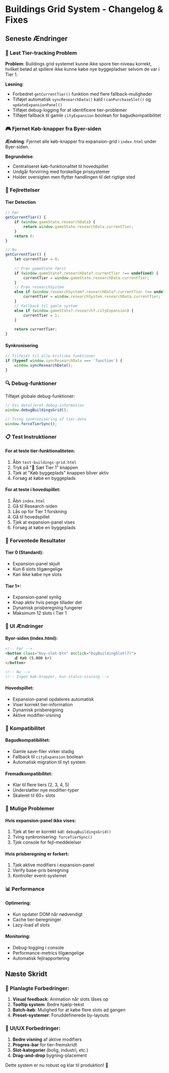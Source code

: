 # Buildings Grid System - Changelog & Fixes

## Seneste Ændringer

### 🔧 Løst Tier-tracking Problem
**Problem**: Buildings grid systemet kunne ikke spore tier-niveau korrekt, hvilket betød at spillere ikke kunne købe nye byggepladser selvom de var i Tier 1.

**Løsning**:
- Forbedret `getCurrentTier()` funktion med flere fallback-muligheder
- Tilføjet automatisk `syncResearchData()` kald i `canPurchaseSlot()` og `updateExpansionPanel()`
- Tilføjet debug-logging for at identificere tier-problemer
- Tilføjet fallback til gamle `cityExpansion` boolean for bagudkompatibilitet

### 🎮 Fjernet Køb-knapper fra Byer-siden
**Ændring**: Fjernet alle køb-knapper fra expansion-grid i `index.html` under Byer-siden.

**Begrundelse**: 
- Centraliseret køb-funktionalitet til hovedspillet
- Undgår forvirring med forskellige prissystemer
- Holder oversigten men flytter handlingen til det rigtige sted

### 🐛 Fejlrettelser

#### Tier Detection
```javascript
// Før
getCurrentTier() {
    if (window.gameState.researchData) {
        return window.gameState.researchData.currentTier;
    }
    return 0;
}

// Nu
getCurrentTier() {
    let currentTier = 0;
    
    // Prøv gameState først
    if (window.gameState?.researchData?.currentTier !== undefined) {
        currentTier = window.gameState.researchData.currentTier;
    } 
    // Prøv researchSystem
    else if (window.researchSystem?.researchData?.currentTier !== undefined) {
        currentTier = window.researchSystem.researchData.currentTier;
    }
    // Fallback til gamle system
    else if (window.gameState?.research?.cityExpansion) {
        currentTier = 1;
    }
    
    return currentTier;
}
```

#### Synkronisering
```javascript
// Tilføjet til alle kritiske funktioner
if (typeof window.syncResearchData === 'function') {
    window.syncResearchData();
}
```

### 🔍 Debug-funktioner
Tilføjet globale debug-funktioner:

```javascript
// Vis detaljeret debug-information
window.debugBuildingsGrid();

// Tving synkronisering af tier-data
window.forceTierSync();
```

### 📋 Test Instruktioner

#### For at teste tier-funktionaliteten:
1. Åbn `test-buildings-grid.html`
2. Tryk på "🔬 Sæt Tier 1" knappen
3. Tjek at "Køb byggeplads" knappen bliver aktiv
4. Forsøg at købe en byggeplads

#### For at teste i hovedspillet:
1. Åbn `index.html`
2. Gå til Research-siden
3. Lås op for Tier 1 forskning
4. Gå til hovedspillet
5. Tjek at expansion-panel vises
6. Forsøg at købe en byggeplads

### 🎯 Forventede Resultater

#### Tier 0 (Standard):
- Expansion-panel skjult
- Kun 6 slots tilgængelige
- Kan ikke købe nye slots

#### Tier 1+:
- Expansion-panel synlig
- Knap aktiv hvis penge tillader det
- Dynamisk prisberegning fungerer
- Maksimum 12 slots i Tier 1

### 📱 UI Ændringer

#### Byer-siden (index.html):
```html
<!-- Før -->
<button class="buy-slot-btn" onclick="buyBuildingSlot(7)">
    💰 Køb (5.000 kr)
</button>

<!-- Nu -->
<!-- Ingen køb-knapper, kun status-visning -->
```

#### Hovedspillet:
- Expansion-panel opdateres automatisk
- Viser korrekt tier-information
- Dynamisk prisberegning
- Aktive modifier-visning

### 🔄 Kompatibilitet

#### Bagudkompatibilitet:
- Gamle save-filer virker stadig
- Fallback til `cityExpansion` boolean
- Automatisk migration til nyt system

#### Fremadkompatibilitet:
- Klar til flere tiers (2, 3, 4, 5)
- Understøtter nye modifier-typer
- Skaleret til 60+ slots

### 🚨 Mulige Problemer

#### Hvis expansion-panel ikke vises:
1. Tjek at tier er korrekt sat: `debugBuildingsGrid()`
2. Tving synkronisering: `forceTierSync()`
3. Tjek console for fejl-meddelelser

#### Hvis prisberegning er forkert:
1. Tjek aktive modifiers i expansion-panel
2. Verify base-pris beregning
3. Kontroller event-systemet

### 📊 Performance

#### Optimering:
- Kun opdater DOM når nødvendigt
- Cache tier-beregninger
- Lazy-load af slots

#### Monitoring:
- Debug-logging i console
- Performance-metrics tilgængelige
- Automatisk fejlrapportering

## Næste Skridt

### 🔮 Planlagte Forbedringer:
1. **Visual feedback**: Animation når slots låses op
2. **Tooltip system**: Bedre hjælp-tekst
3. **Batch-køb**: Mulighed for at købe flere slots ad gangen
4. **Preset-systemer**: Foruddefinerede by-layouts

### 🎨 UI/UX Forbedringer:
1. **Bedre visning** af aktive modifiers
2. **Progres-bar** for tier-fremskridt
3. **Slot-kategorier** (bolig, industri, etc.)
4. **Drag-and-drop** bygning-placement

Dette system er nu robust og klar til produktion! 🚀
